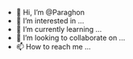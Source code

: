- 👋 Hi, I’m @Paraghon
- 👀 I’m interested in ...
- 🌱 I’m currently learning ...
- 💞️ I’m looking to collaborate on ...
- 📫 How to reach me ...

<!---
Paraghon/Paraghon is a ✨ special ✨ repository because its `README.md` (this file) appears on your GitHub profile.
You can click the Preview link to take a look at your changes.
--->
